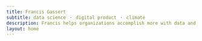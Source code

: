 ```yaml
---
title: Francis Gassert
subtitle: data science ・ digital product ・ climate
description: Francis helps organizations accomplish more with data and technology.
layout: home
---
```


